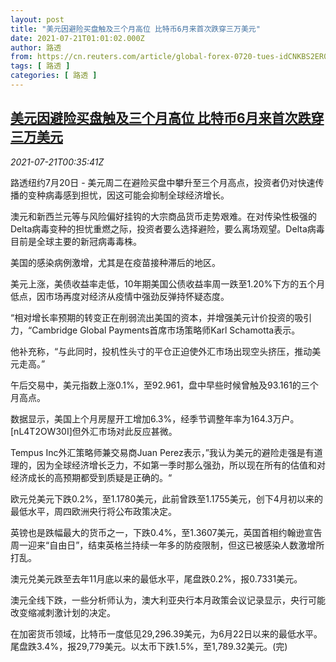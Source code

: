 ```yaml
---
layout: post
title: "美元因避险买盘触及三个月高位 比特币6月来首次跌穿三万美元"
date: 2021-07-21T01:01:02.000Z
author: 路透
from: https://cn.reuters.com/article/global-forex-0720-tues-idCNKBS2ER017
tags: [ 路透 ]
categories: [ 路透 ]
---
```

<!--1626829262000-->
[美元因避险买盘触及三个月高位 比特币6月来首次跌穿三万美元](https://cn.reuters.com/article/global-forex-0720-tues-idCNKBS2ER017)
------

<div>
<div><i>2021-07-21T00:35:41Z</i></div><p>路透纽约7月20日 - 美元周二在避险买盘中攀升至三个月高点，投资者仍对快速传播的变种病毒感到担忧，因这可能会抑制全球经济增长。</p><p>澳元和新西兰元等与风险偏好挂钩的大宗商品货币走势艰难。在对传染性极强的Delta病毒变种的担忧重燃之际，投资者要么选择避险，要么离场观望。Delta病毒目前是全球主要的新冠病毒毒株。</p><p>美国的感染病例激增，尤其是在疫苗接种滞后的地区。</p><p>美元上涨，美债收益率走低，10年期美国公债收益率周一跌至1.20%下方的五个月低点，因市场再度对经济从疫情中强劲反弹持怀疑态度。</p><p>“相对增长率预期的转变正在削弱流出美国的资本，并增强美元计价投资的吸引力，“Cambridge Global Payments首席市场策略师Karl Schamotta表示。</p><p>他补充称，“与此同时，投机性头寸的平仓正迫使外汇市场出现空头挤压，推动美元走高。”</p><p>午后交易中，美元指数上涨0.1%，至92.961，盘中早些时候曾触及93.161的三个月高点。</p><p>数据显示，美国上个月房屋开工增加6.3%，经季节调整年率为164.3万户。[nL4T2OW30I]但外汇市场对此反应甚微。</p><p>Tempus Inc外汇策略师兼交易商Juan Perez表示，”我认为美元的避险走强是有道理的，因为全球经济增长乏力，不如第一季时那么强劲，所以现在所有的估值和对经济成长的高预期都受到质疑是正确的。“</p><p>欧元兑美元下跌0.2%，至1.1780美元，此前曾跌至1.1755美元，创下4月初以来的最低水平，周四欧洲央行将公布政策决定。</p><p>英镑也是跌幅最大的货币之一，下跌0.4%，至1.3607美元，英国首相约翰逊宣告周一迎来“自由日”，结束英格兰持续一年多的防疫限制，但这已被感染人数激增所打乱。</p><p>澳元兑美元跌至去年11月底以来的最低水平，尾盘跌0.2%，报0.7331美元。</p><p>澳元全线下跌，一些分析师认为，澳大利亚央行本月政策会议记录显示，央行可能改变缩减刺激计划的决定。</p><p>在加密货币领域，比特币一度低见29,296.39美元，为6月22日以来的最低水平。尾盘跌3.4%，报29,779美元。以太币下跌1.5%，至1,789.32美元。(完)</p>
</div>

